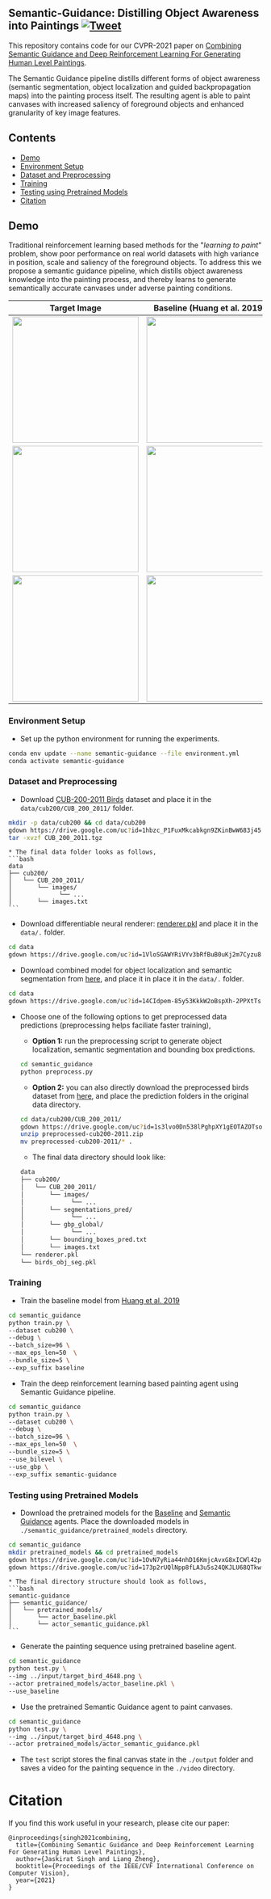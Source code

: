 ## Semantic-Guidance: Distilling Object Awareness into Paintings [![Tweet](https://img.shields.io/twitter/url/http/shields.io.svg?style=social)](https://twitter.com/intent/tweet?text=Automatically%20generate%20human-level%20paintings%20using%20a%20combination%20of%20Deep-RL%20and%20Semantic-Guidance&url=https://github.com/1jsingh/semantic-guidance&&hashtags=LearningToPaint,CVPR2021)

This repository contains code for our CVPR-2021 paper on [Combining Semantic Guidance and Deep Reinforcement Learning For Generating Human Level Paintings](https://arxiv.org/pdf/2011.12589.pdf).

The Semantic Guidance pipeline distills different forms of object awareness (semantic segmentation, object localization and guided backpropagation maps) into the painting process itself. The resulting agent is able to paint canvases with increased saliency of foreground objects and enhanced granularity of key image features.

<!-- ### Abstract
Generation of stroke-based non-photorealistic imagery, is an important problem in the computer vision community. As an endeavor in this direction, substantial recent research efforts have been focused on teaching machines "how to paint", in a manner similar to a human painter. However, the applicability of previous methods has been limited to datasets with little variation in position, scale and saliency of the foreground object. As a consequence, we find that these methods struggle to cover the granularity and diversity possessed by real world images. 

To this end, we propose a Semantic Guidance pipeline with **1)** a bi-level painting procedure for learning the distinction between foreground and background brush strokes at training time. **2)** We also introduce invariance to the position and scale of the foreground object through a neural alignment model, which combines object localization and spatial transformer networks in an end to end manner, to zoom into a particular semantic instance. **3)** The distinguishing features of the in-focus object are then amplified by maximizing a novel guided backpropagation based focus reward. The proposed agent does not require any supervision on human stroke-data and successfully handles variations in foreground object attributes, thus, producing much higher quality canvases for the CUB-200 Birds and Stanford Cars-196 datasets. Finally, we demonstrate the further efficacy of our method on complex datasets with multiple foreground object instances by evaluating an extension of our method on the challenging Virtual-KITTI dataset. -->
## Contents
* [Demo](#demo)
* [Environment Setup](#environment-setup)
* [Dataset and Preprocessing](#dataset-and-preprocessing)
* [Training](#training)
* [Testing using Pretrained Models](#testing-using-pretrained-models)
* [Citation](#citation)


## Demo
Traditional reinforcement learning based methods for the "*learning to paint*" problem, show poor performance on real world datasets with high variance in position, scale and saliency of the foreground objects. To address this we propose a semantic guidance pipeline, which distills object awareness knowledge into the painting process, and thereby learns to generate semantically accurate canvases under adverse painting conditions.

| Target Image     | Baseline (Huang et al. 2019) | Semantic Guidance (Ours)  |
|:-------------:|:-------------:|:-------------:|
|<img src="assets/target_bird_5602.png" width="250" height="250"/>|<img src="./assets/bird_5602.gif" width="250" height="250" />|<img src="./assets/sg_bird_5602.gif" width="250" height="250"/>|
|<img src="assets/target_bird_4648.png" width="250" height="250"/>|<img src="./assets/bird_4648.gif" width="250" height="250"/>|<img src="./assets/sg_bird_4648.gif" width="250" height="250"/>|
|<img src="assets/target_bird_4008.png" width="250" height="250"/>|<img src="./assets/bird_4008.gif" width="250" height="250"/>|<img src="./assets/sg_bird_4008.gif" width="250" height="250"/>|



### Environment Setup

* Set up the python environment for running the experiments.
```bash
conda env update --name semantic-guidance --file environment.yml
conda activate semantic-guidance
```

### Dataset and Preprocessing
* Download [CUB-200-2011 Birds](http://www.vision.caltech.edu/visipedia/CUB-200-2011.html) dataset and place it in the `data/cub200/CUB_200_2011/` folder.
```bash
mkdir -p data/cub200 && cd data/cub200
gdown https://drive.google.com/uc?id=1hbzc_P1FuxMkcabkgn9ZKinBwW683j45
tar -xvzf CUB_200_2011.tgz
```

    * The final data folder looks as follows,
    ```bash
    data
    ├── cub200/
    │   └── CUB_200_2011/
    │       └── images/
    │             └── ...
    │       └── images.txt
    ```

* Download differentiable neural renderer: [renderer.pkl](https://drive.google.com/file/d/1VloSGAWYRiVYv3bRfBuB0uKj2m7Cyzu8/view?usp=sharing) and place it in the `data/.` folder.
```bash
cd data
gdown https://drive.google.com/uc?id=1VloSGAWYRiVYv3bRfBuB0uKj2m7Cyzu8
```

* Download combined model for object localization and semantic segmentation from [here](https://drive.google.com/file/d/14CIdpem-85y53KkkW2oBspXh-2PPXtTs/view?usp=sharing), and place it in place it in the `data/.` folder.
```bash
cd data
gdown https://drive.google.com/uc?id=14CIdpem-85y53KkkW2oBspXh-2PPXtTs
```

* Choose one of the following options to get preprocessed data predictions (preprocessing helps faciliate faster training),
    * **Option 1:** run the preprocessing script to generate object localization, semantic segmentation and bounding box predictions.
    ```bash
    cd semantic_guidance
    python preprocess.py
    ```

    * **Option 2:** you can also directly download the preprocessed birds dataset from [here](https://drive.google.com/file/d/1s3lvo0Dn538lPghpXY1gEOTAZOTsojxJ/view?usp=sharing), and place the prediction folders in the original data directory.
    ```bash
    cd data/cub200/CUB_200_2011/
    gdown https://drive.google.com/uc?id=1s3lvo0Dn538lPghpXY1gEOTAZOTsojxJ
    unzip preprocessed-cub200-2011.zip
    mv preprocessed-cub200-2011/* .
    ```

    -  The final data directory should look like:
    ```bash
    data
    ├── cub200/
    │   └── CUB_200_2011/
    │       └── images/
    │             └── ...
    │       └── segmentations_pred/
    │             └── ...
    │       └── gbp_global/
    │             └── ...
    │       └── bounding_boxes_pred.txt
    │       └── images.txt
    └── renderer.pkl
    └── birds_obj_seg.pkl
    ```

### Training

* Train the baseline model from [Huang et al. 2019](https://arxiv.org/abs/1903.04411)
```bash
cd semantic_guidance
python train.py \
--dataset cub200 \
--debug \
--batch_size=96 \
--max_eps_len=50  \
--bundle_size=5 \
--exp_suffix baseline
```

* Train the deep reinforcement learning based painting agent using Semantic Guidance pipeline.
```bash
cd semantic_guidance
python train.py \
--dataset cub200 \
--debug \
--batch_size=96 \
--max_eps_len=50  \
--bundle_size=5 \
--use_bilevel \
--use_gbp \
--exp_suffix semantic-guidance
```

### Testing using Pretrained Models

* Download the pretrained models for the [Baseline](https://drive.google.com/file/d/1OvN7yRia44nhD16KmjcAvxG8xICWl42p/view?usp=sharing) and [Semantic Guidance](https://drive.google.com/file/d/173p2rUQlNpp8fLA3u5s24QKJLU68QTkw/view?usp=sharing) agents. Place the downloaded models in `./semantic_guidance/pretrained_models` directory.
```bash
cd semantic_guidance
mkdir pretrained_models && cd pretrained_models
gdown https://drive.google.com/uc?id=1OvN7yRia44nhD16KmjcAvxG8xICWl42p
gdown https://drive.google.com/uc?id=173p2rUQlNpp8fLA3u5s24QKJLU68QTkw
```

    * The final directory structure should look as follows,
    ```bash
    semantic-guidance
    ├── semantic_guidance/
    │   └── pretrained_models/
    │       └── actor_baseline.pkl
    │       └── actor_semantic_guidance.pkl
    ```

* Generate the painting sequence using pretrained baseline agent.
```bash
cd semantic_guidance
python test.py \
--img ../input/target_bird_4648.png \
--actor pretrained_models/actor_baseline.pkl \
--use_baseline
```

* Use the pretrained Semantic Guidance agent to paint canvases.
```bash
cd semantic_guidance
python test.py \
--img ../input/target_bird_4648.png \
--actor pretrained_models/actor_semantic_guidance.pkl 
```

* The `test` script stores the final canvas state in the `./output` folder and saves a video for the painting sequence in the `./video` directory.


# Citation

If you find this work useful in your research, please cite our paper:
```
@inproceedings{singh2021combining,
  title={Combining Semantic Guidance and Deep Reinforcement Learning For Generating Human Level Paintings},
  author={Jaskirat Singh and Liang Zheng},
  booktitle={Proceedings of the IEEE/CVF International Conference on Computer Vision},
  year={2021}
}
```

<!-- # Under Construction

This repository is under construction. Code and pretrained models would be added soon! -->

